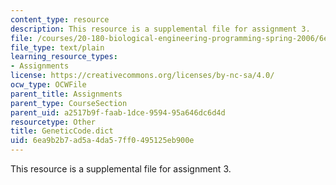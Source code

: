 ```yaml
---
content_type: resource
description: This resource is a supplemental file for assignment 3.
file: /courses/20-180-biological-engineering-programming-spring-2006/6ea9b2b7ad5a4da57ff0495125eb900e_GeneticCode.dict
file_type: text/plain
learning_resource_types:
- Assignments
license: https://creativecommons.org/licenses/by-nc-sa/4.0/
ocw_type: OCWFile
parent_title: Assignments
parent_type: CourseSection
parent_uid: a2517b9f-faab-1dce-9594-95a646dc6d4d
resourcetype: Other
title: GeneticCode.dict
uid: 6ea9b2b7-ad5a-4da5-7ff0-495125eb900e
---
```

This resource is a supplemental file for assignment 3.